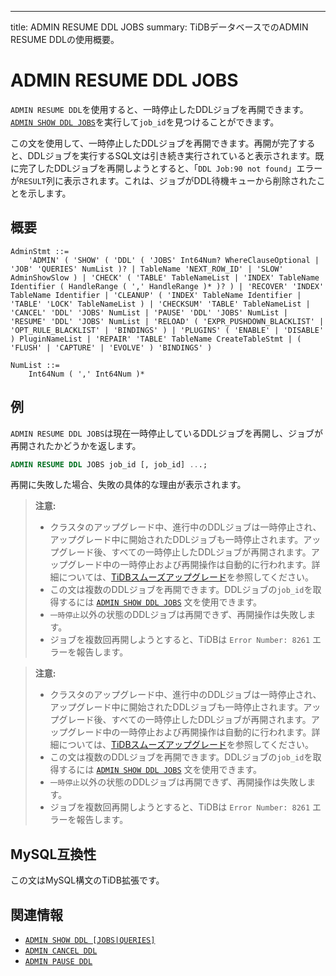 ---
title: ADMIN RESUME DDL JOBS
summary: TiDBデータベースでのADMIN RESUME DDLの使用概要。

# ADMIN RESUME DDL JOBS

`ADMIN RESUME DDL`を使用すると、一時停止したDDLジョブを再開できます。[`ADMIN SHOW DDL JOBS`](/sql-statements/sql-statement-admin-show-ddl.md)を実行して`job_id`を見つけることができます。

この文を使用して、一時停止したDDLジョブを再開できます。再開が完了すると、DDLジョブを実行するSQL文は引き続き実行されていると表示されます。既に完了したDDLジョブを再開しようとすると、「`DDL Job:90 not found`」エラーが`RESULT`列に表示されます。これは、ジョブがDDL待機キューから削除されたことを示します。

## 概要

```ebnf+diagram
AdminStmt ::=
    'ADMIN' ( 'SHOW' ( 'DDL' ( 'JOBS' Int64Num? WhereClauseOptional | 'JOB' 'QUERIES' NumList )? | TableName 'NEXT_ROW_ID' | 'SLOW' AdminShowSlow ) | 'CHECK' ( 'TABLE' TableNameList | 'INDEX' TableName Identifier ( HandleRange ( ',' HandleRange )* )? ) | 'RECOVER' 'INDEX' TableName Identifier | 'CLEANUP' ( 'INDEX' TableName Identifier | 'TABLE' 'LOCK' TableNameList ) | 'CHECKSUM' 'TABLE' TableNameList | 'CANCEL' 'DDL' 'JOBS' NumList | 'PAUSE' 'DDL' 'JOBS' NumList | 'RESUME' 'DDL' 'JOBS' NumList | 'RELOAD' ( 'EXPR_PUSHDOWN_BLACKLIST' | 'OPT_RULE_BLACKLIST' | 'BINDINGS' ) | 'PLUGINS' ( 'ENABLE' | 'DISABLE' ) PluginNameList | 'REPAIR' 'TABLE' TableName CreateTableStmt | ( 'FLUSH' | 'CAPTURE' | 'EVOLVE' ) 'BINDINGS' )

NumList ::=
    Int64Num ( ',' Int64Num )*
```

## 例

`ADMIN RESUME DDL JOBS`は現在一時停止しているDDLジョブを再開し、ジョブが再開されたかどうかを返します。

```sql
ADMIN RESUME DDL JOBS job_id [, job_id] ...;
```

再開に失敗した場合、失敗の具体的な理由が表示されます。

<CustomContent platform="tidb">

> **注意:**
>
> + クラスタのアップグレード中、進行中のDDLジョブは一時停止され、アップグレード中に開始されたDDLジョブも一時停止されます。アップグレード後、すべての一時停止したDDLジョブが再開されます。アップグレード中の一時停止および再開操作は自動的に行われます。詳細については、[TiDBスムーズアップグレード](/smooth-upgrade-tidb.md)を参照してください。
> + この文は複数のDDLジョブを再開できます。DDLジョブの`job_id`を取得するには [`ADMIN SHOW DDL JOBS`](/sql-statements/sql-statement-admin-show-ddl.md) 文を使用できます。
> + `一時停止`以外の状態のDDLジョブは再開できず、再開操作は失敗します。
> + ジョブを複数回再開しようとすると、TiDBは `Error Number: 8261` エラーを報告します。

</CustomContent>
<CustomContent platform="tidb-cloud">

> **注意:**
>
> + クラスタのアップグレード中、進行中のDDLジョブは一時停止され、アップグレード中に開始されたDDLジョブも一時停止されます。アップグレード後、すべての一時停止したDDLジョブが再開されます。アップグレード中の一時停止および再開操作は自動的に行われます。詳細については、[TiDBスムーズアップグレード](https://docs.pingcap.com/tidb/stable/smooth-upgrade-tidb)を参照してください。
> + この文は複数のDDLジョブを再開できます。DDLジョブの`job_id`を取得するには [`ADMIN SHOW DDL JOBS`](/sql-statements/sql-statement-admin-show-ddl.md) 文を使用できます。
> + `一時停止`以外の状態のDDLジョブは再開できず、再開操作は失敗します。
> + ジョブを複数回再開しようとすると、TiDBは `Error Number: 8261` エラーを報告します。

</CustomContent>

## MySQL互換性

この文はMySQL構文のTiDB拡張です。

## 関連情報

* [`ADMIN SHOW DDL [JOBS|QUERIES]`](/sql-statements/sql-statement-admin-show-ddl.md)
* [`ADMIN CANCEL DDL`](/sql-statements/sql-statement-admin-cancel-ddl.md)
* [`ADMIN PAUSE DDL`](/sql-statements/sql-statement-admin-pause-ddl.md)